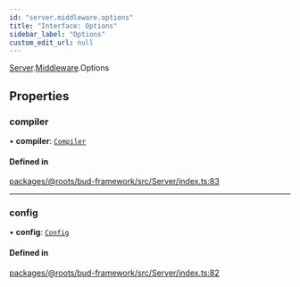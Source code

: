 ```yaml
---
id: "server.middleware.options"
title: "Interface: Options"
sidebar_label: "Options"
custom_edit_url: null
---
```


[Server](../modules/server.md).[Middleware](../modules/server.middleware.md).Options

## Properties

### compiler

• **compiler**: [`Compiler`](../modules/server.md#compiler)

#### Defined in

[packages/@roots/bud-framework/src/Server/index.ts:83](https://github.com/roots/bud/blob/ed066101/packages/@roots/bud-framework/src/Server/index.ts#L83)

___

### config

• **config**: [`Config`](../modules/server.md#config)

#### Defined in

[packages/@roots/bud-framework/src/Server/index.ts:82](https://github.com/roots/bud/blob/ed066101/packages/@roots/bud-framework/src/Server/index.ts#L82)
